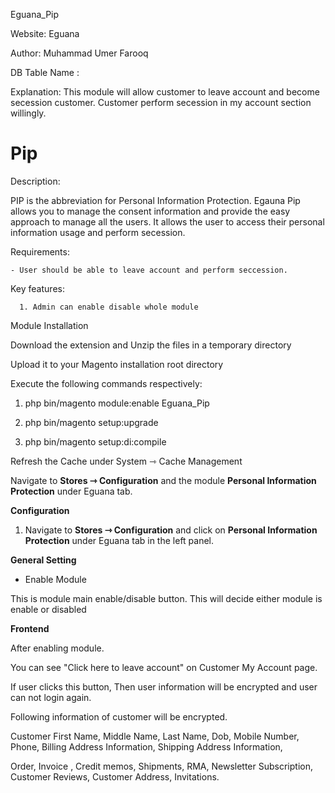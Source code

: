 Eguana_Pip

Website: Eguana

Author: Muhammad Umer Farooq

DB Table Name : 
 
Explanation: This module will allow customer to leave account and become secession customer. Customer perform secession in my account section willingly. 

# Pip

Description:

PIP is the abbreviation for Personal Information Protection. Egauna Pip allows you to manage the consent information and provide the easy approach to manage all the users. It allows the user to access their personal information usage and perform secession.

Requirements:

    - User should be able to leave account and perform seccession.

Key features:

      1. Admin can enable disable whole module

Module Installation

Download the extension and Unzip the files in a temporary directory

Upload it to your Magento installation root directory

Execute the following commands respectively:

1.  php bin/magento module:enable Eguana_Pip

2.  php bin/magento setup:upgrade

3.  php bin/magento setup:di:compile

Refresh the Cache under System ⇾ Cache Management

Navigate to **Stores ⇾ Configuration** and the module **Personal Information Protection** under Eguana tab.


**Configuration**

1. Navigate to **Stores ⇾ Configuration** and click on **Personal Information Protection** under Eguana tab in the left panel.

**General Setting**

* Enable Module

This is module main enable/disable button. This will decide either module is enable or disabled

**Frontend**

After enabling module.

You can see "Click here to leave account" on Customer My Account page.

If user clicks this button, Then user information will be encrypted and user can not login again.

Following information of customer will be encrypted.

Customer First Name, Middle Name, Last Name, Dob, Mobile Number, Phone, Billing Address Information, Shipping Address Information, 

Order, Invoice , Credit memos, Shipments, RMA, Newsletter Subscription, Customer Reviews, Customer Address, Invitations.
